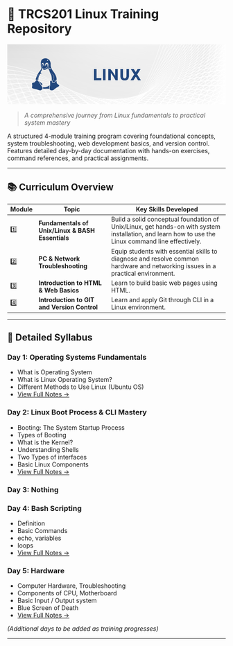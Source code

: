 # 🐧 TRCS201 Linux Training Repository

[![Linux Training](files/banner-linux.png)](Days/)
> *A comprehensive journey from Linux fundamentals to practical system mastery*

A structured 4-module training program covering foundational concepts, system troubleshooting, web development basics, and version control. Features detailed day-by-day documentation with hands-on exercises, command references, and practical assignments.

---

## 📚 Curriculum Overview

| Module | Topic                                            | Key Skills Developed                                                                                                                               |
| ------ | ------------------------------------------------ | -------------------------------------------------------------------------------------------------------------------------------------------------- |
| 1️⃣    | **Fundamentals of Unix/Linux & BASH Essentials** | Build a solid conceptual foundation of Unix/Linux, get hands-on with system installation, and learn how to use the Linux command line effectively. |
| 2️⃣    | **PC & Network Troubleshooting**                 | Equip students with essential skills to diagnose and resolve common hardware and networking issues in a practical environment.                     |
| 3️⃣    | **Introduction to HTML & Web Basics**            | Learn to build basic web pages using HTML.                                                                                                         |
| 4️⃣    | **Introduction to GIT and Version Control**      | Learn and apply Git through CLI in a Linux environment.                                                                                            |

---

## 📖 Detailed Syllabus

### Day 1: Operating Systems Fundamentals
- What is Operating System
- What is Linux Operating System?
- Different Methods to Use Linux (Ubuntu OS)
- [View Full Notes →](Days/day-1)

### Day 2: Linux Boot Process & CLI Mastery
- Booting: The System Startup Process
- Types of Booting
- What is the Kernel?
- Understanding Shells
- Two Types of interfaces
- Basic Linux Components
- [View Full Notes →](Days/day-2)

### Day 3: Nothing

### Day 4: Bash Scripting
- Definition
- Basic Commands
- echo, variables
- loops
- [View Full Notes →](Days/day-4/)

### Day 5: Hardware
- Computer Hardware, Troubleshooting
- Components of CPU, Motherboard
- Basic Input / Output system
- Blue Screen of Death
- [View Full Notes →](Days/day-5)

*(Additional days to be added as training progresses)*

---

